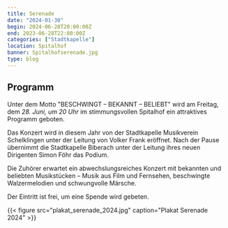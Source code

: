 ```yaml
---
title: Serenade
date: "2024-01-30"
begin: 2024-06-28T20:00:00Z
end: 2023-06-28T22:00:00Z
categories: ["Stadtkapelle"]
location: Spitalhof
banner: Spitalhofserenade.jpg
type: blog
---
```

## Programm


Unter dem Motto "BESCHWINGT – BEKANNT – BELIEBT" wird am Freitag, dem *28. Juni, um 20 Uhr* im stimmungsvollen Spitalhof ein
attraktives Programm geboten. 

Das Konzert wird in diesem Jahr von der Stadtkapelle Musikverein Schelklingen unter der Leitung von Volker Frank eröffnet. Nach der Pause übernimmt die Stadtkapelle Biberach unter der Leitung ihres neuen Dirigenten Simon Föhr das Podium.

Die Zuhörer erwartet ein abwechslungsreiches Konzert mit bekannten und beliebten Musikstücken – Musik aus Film und Fernsehen, beschwingte Walzermelodien und
schwungvolle Märsche. 

Der Eintritt ist frei, um eine Spende wird gebeten.

{{< figure src="plakat_serenade_2024.jpg" caption="Plakat Serenade 2024" >}}



